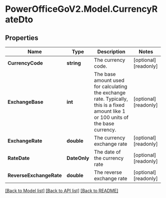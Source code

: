 # PowerOfficeGoV2.Model.CurrencyRateDto

## Properties

Name | Type | Description | Notes
------------ | ------------- | ------------- | -------------
**CurrencyCode** | **string** | The currency code. | [optional] [readonly] 
**ExchangeBase** | **int** | The base amount used for calculating the exchange rate. Typically, this is a fixed amount like 1 or 100 units of the base currency. | [optional] [readonly] 
**ExchangeRate** | **double** | The currency exchange rate | [optional] [readonly] 
**RateDate** | **DateOnly** | The date of the currency rate | [optional] [readonly] 
**ReverseExchangeRate** | **double** | The reverse exchange rate | [optional] [readonly] 

[[Back to Model list]](../../README.md#documentation-for-models) [[Back to API list]](../../README.md#documentation-for-api-endpoints) [[Back to README]](../../README.md)


